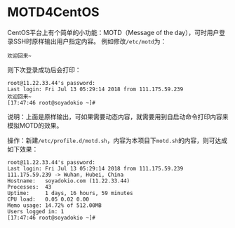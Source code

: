 # MOTD4CentOS

CentOS平台上有个简单的小功能：MOTD（Message of the day），可时用户登录SSH时原样输出用户指定内容。
例如修改`/etc/motd`为：
```
欢迎回来~
```
则下次登录成功后会打印：
```
root@11.22.33.44's password:
Last login: Fri Jul 13 05:29:14 2018 from 111.175.59.239
欢迎回来~
[17:47:46 root@soyadokio ~]# 
```

说明：上面是原样输出，可如果需要动态内容，就需要用到自启动命令打印内容来模拟MOTD的效果。
  
操作：新建`/etc/profile.d/motd.sh`，内容为本项目下`motd.sh`的内容，则可达成如下效果：
```MOTD4CentOS
root@11.22.33.44's password:
Last login: Fri Jul 13 05:29:14 2018 from 111.175.59.239
111.175.59.239 -> Wuhan, Hubei, China
Hostname:   soyadokio.com (11.22.33.44)
Processes:  43
Uptime:     1 days, 16 hours, 59 minutes
CPU load:   0.05 0.02 0.00
Memo usage: 14.72% of 512.00MB
Users logged in: 1
[17:47:46 root@soyadokio ~]# 
```
